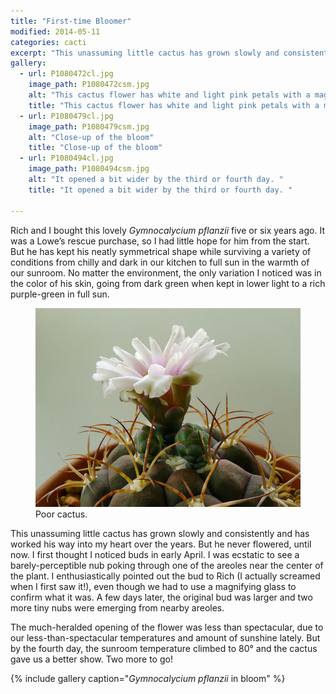 ```yaml
---
title: "First-time Bloomer"
modified: 2014-05-11
categories: cacti
excerpt: "This unassuming little cactus has grown slowly and consistently and has worked his way into my heart over the years."
gallery:
  - url: P1080472cl.jpg
    image_path: P1080472csm.jpg
    alt: "This cactus flower has white and light pink petals with a magenta center."
    title: "This cactus flower has white and light pink petals with a magenta center."
  - url: P1080479cl.jpg
    image_path: P1080479csm.jpg
    alt: "Close-up of the bloom"
    title: "Close-up of the bloom"
  - url: P1080494cl.jpg
    image_path: P1080494csm.jpg
    alt: "It opened a bit wider by the third or fourth day. "
    title: "It opened a bit wider by the third or fourth day. "

---
```


Rich and I bought this lovely *Gymnocalycium pflanzii* five or six years ago. It was a Lowe’s rescue purchase, so I had little hope for him from the start. But he has kept his neatly symmetrical shape while surviving a variety of conditions from chilly and dark in our kitchen to full sun in the warmth of our sunroom. No matter the environment, the only variation I noticed was in the color of his skin, going from dark green when kept in lower light to a rich purple-green in full sun.

<figure>
  <a href="../../images/P1080505cl.jpg" title="Side view, showing the graceful outer covering of the bud, and the two emerging buds.  "><img src="../../images/P1080505b.jpg" title="Side view, showing the graceful outer covering of the bud, and the two emerging buds.  "></a>
  <figcaption>Poor cactus.</figcaption>
</figure>

This unassuming little cactus has grown slowly and consistently and has worked his way into my heart over the years. But he never flowered, until now. I first thought I noticed buds in early April. I was ecstatic to see a barely-perceptible nub poking through one of the areoles near the center of the plant. I enthusiastically pointed out the bud to Rich (I actually screamed when I first saw it!), even though we had to use a magnifying glass to confirm what it was. A few days later, the original bud was larger and two more tiny nubs were emerging from nearby areoles.

The much-heralded opening of the flower was less than spectacular, due to our less-than-spectacular temperatures and amount of sunshine lately. But by the fourth day, the sunroom temperature climbed to 80° and the cactus gave us a better show. Two more to go!

{% include gallery caption="*Gymnocalycium pflanzii* in bloom" %}
